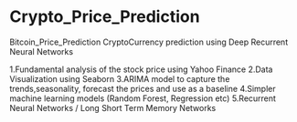 # Crypto_Price_Prediction
Bitcoin_Price_Prediction
CryptoCurrency prediction using Deep Recurrent Neural Networks

1.Fundamental analysis of the stock price using Yahoo Finance
2.Data Visualization using Seaborn
3.ARIMA model to capture the trends,seasonality, forecast the prices and use as a baseline
4.Simpler machine learning models (Random Forest, Regression etc)
5.Recurrent Neural Networks / Long Short Term Memory Networks
